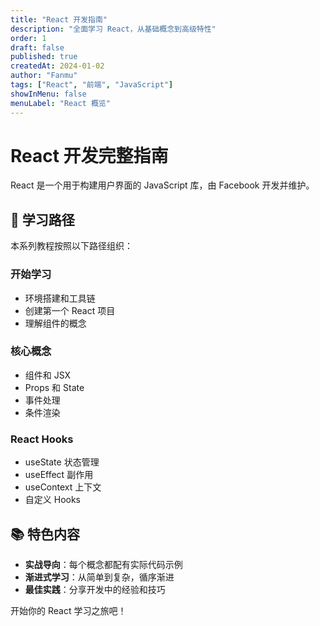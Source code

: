 ```yaml
---
title: "React 开发指南"
description: "全面学习 React，从基础概念到高级特性"
order: 1
draft: false
published: true
createdAt: 2024-01-02
author: "Fanmu"
tags: ["React", "前端", "JavaScript"]
showInMenu: false
menuLabel: "React 概览"
---
```


# React 开发完整指南

React 是一个用于构建用户界面的 JavaScript 库，由 Facebook 开发并维护。

## 🎯 学习路径

本系列教程按照以下路径组织：

### 开始学习

- 环境搭建和工具链
- 创建第一个 React 项目
- 理解组件的概念

### 核心概念

- 组件和 JSX
- Props 和 State
- 事件处理
- 条件渲染

### React Hooks

- useState 状态管理
- useEffect 副作用
- useContext 上下文
- 自定义 Hooks

## 📚 特色内容

- **实战导向**：每个概念都配有实际代码示例
- **渐进式学习**：从简单到复杂，循序渐进
- **最佳实践**：分享开发中的经验和技巧

开始你的 React 学习之旅吧！
